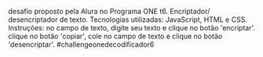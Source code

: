 desafio proposto pela Alura no Programa ONE t6.
Encriptador/ desencriptador de texto.
Tecnologias utilizadas: JavaScript, HTML e CSS.
Instruções: no campo de texto, digite seu texto e clique no botão 'encriptar'.
clique no botão 'copiar', cole no campo de texto e clique no botão 'desencriptar'.
#challengeonedecodificador6



